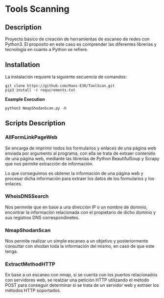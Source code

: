 # Tools Scanning

## Description

Proyecto básico de creación de herramientas de escaneo de redes con Python3. El proposito en este caso es comprender las diferentes librerías y tecnología en cuanto a
Python se refiere.

## Installation
La instalación requiere la siguiente secuencia de comandos:

```text
git clone https://github.com/Hans-E36/ToolScan.git
pip3 install -r requirements.txt
```
**Example Execution**
```text
python3 NmapShodanScan.py -h
```

## Scripts Description
### AllFormLinkPageWeb

Se encarga de imprimir todos los formularios y enlaces de una página web enviada por argumento al programa, con ella se trata de extraer contenido de una página web, mediante las librerías de Python BeautifulSoup y Scrapy que nos permite extracción de información.

Lo que conseguimos es obtener la información de una página web y procesar dicha información para extraer los datos de los formularios y los enlaces.

### WhoisDNSSearch
Nos permnite que en base a una dirección IP o un nombre de dominio, encontrar la información relacionada con el propietario de dicho dominio y sus registros DNS correspondinetes.

### NmapShodanScan
Nos permite realizar un simple escaneo a un objetivo y posteriormente consultar con shodan toda la información del mismo, en caso de que este tenga.

### ExtractMethodHTTP
En base a un escaneo con nmap, si se cuenta con los puertos relacionados con servidores web, se realziar una petición HTTP utilizando el método POST para conseguir determinar si se trata de un servidor web y extraer los métodos HTTP soportados.
